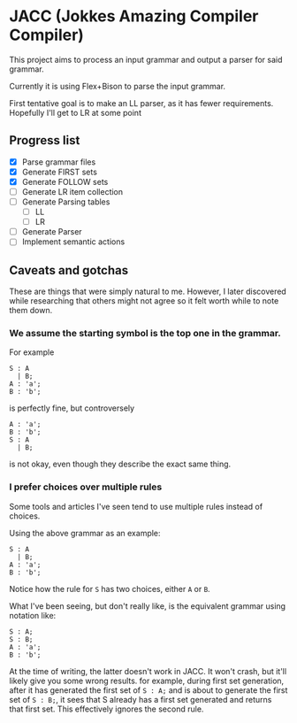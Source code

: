 # JACC (Jokkes Amazing Compiler Compiler)

This project aims to process an input grammar and output a parser for said grammar.

Currently it is using Flex+Bison to parse the input grammar.

First tentative goal is to make an LL parser, as it has fewer requirements. Hopefully I'll get to LR at some point

## Progress list

- [X] Parse grammar files
- [X] Generate FIRST sets
- [X] Generate FOLLOW sets
- [ ] Generate LR item collection
- [ ] Generate Parsing tables
  - [ ] LL
  - [ ] LR
- [ ] Generate Parser
- [ ] Implement semantic actions

## Caveats and gotchas

These are things that were simply natural to me. However, I later discovered while researching that others might not agree so it felt worth while to note them down.

### We assume the starting symbol is the top one in the grammar.
For example
```
S : A
  | B;
A : 'a';
B : 'b';
```
is perfectly fine, but controversely
```
A : 'a';
B : 'b';
S : A
  | B;
```
is not okay, even though they describe the exact same thing.


### I prefer choices over multiple rules
Some tools and articles I've seen tend to use multiple rules instead of choices.

Using the above grammar as an example:
```
S : A
  | B;
A : 'a';
B : 'b';
```
Notice how the rule for `S` has two choices, either `A` or `B`.  


What I've been seeing, but don't really like, is the equivalent grammar using notation like:
```
S : A;
S : B;
A : 'a';
B : 'b';
```

At the time of writing, the latter doesn't work in JACC. It won't crash, but it'll likely give you some wrong results.
for example, during first set generation, after it has generated the first set of `S : A;` and is about to generate the first set of
`S : B;`, it sees that S already has a first set generated and returns that first set. This effectively ignores the second rule.
